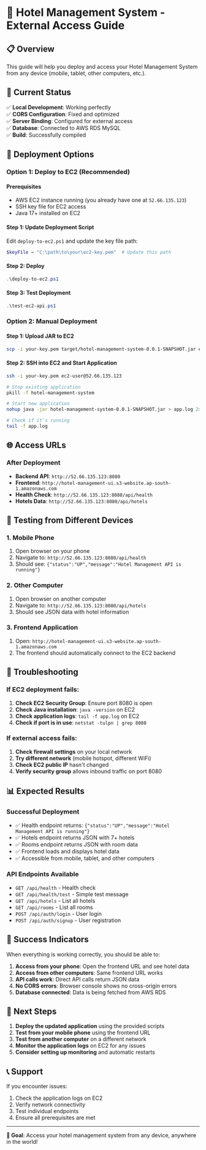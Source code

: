 # 🚀 Hotel Management System - External Access Guide

## 📋 Overview
This guide will help you deploy and access your Hotel Management System from any device (mobile, tablet, other computers, etc.).

## 🎯 Current Status
✅ **Local Development**: Working perfectly  
✅ **CORS Configuration**: Fixed and optimized  
✅ **Server Binding**: Configured for external access  
✅ **Database**: Connected to AWS RDS MySQL  
✅ **Build**: Successfully compiled  

## 🚀 Deployment Options

### Option 1: Deploy to EC2 (Recommended)

#### Prerequisites
- AWS EC2 instance running (you already have one at `52.66.135.123`)
- SSH key file for EC2 access
- Java 17+ installed on EC2

#### Step 1: Update Deployment Script
Edit `deploy-to-ec2.ps1` and update the key file path:
```powershell
$keyFile = "C:\path\to\your\ec2-key.pem"  # Update this path
```

#### Step 2: Deploy
```powershell
.\deploy-to-ec2.ps1
```

#### Step 3: Test Deployment
```powershell
.\test-ec2-api.ps1
```

### Option 2: Manual Deployment

#### Step 1: Upload JAR to EC2
```bash
scp -i your-key.pem target/hotel-management-system-0.0.1-SNAPSHOT.jar ec2-user@52.66.135.123:/home/ec2-user/
```

#### Step 2: SSH into EC2 and Start Application
```bash
ssh -i your-key.pem ec2-user@52.66.135.123

# Stop existing application
pkill -f hotel-management-system

# Start new application
nohup java -jar hotel-management-system-0.0.1-SNAPSHOT.jar > app.log 2>&1 &

# Check if it's running
tail -f app.log
```

## 🌐 Access URLs

### After Deployment
- **Backend API**: `http://52.66.135.123:8080`
- **Frontend**: `http://hotel-management-ui.s3-website.ap-south-1.amazonaws.com`
- **Health Check**: `http://52.66.135.123:8080/api/health`
- **Hotels Data**: `http://52.66.135.123:8080/api/hotels`

## 📱 Testing from Different Devices

### 1. Mobile Phone
1. Open browser on your phone
2. Navigate to: `http://52.66.135.123:8080/api/health`
3. Should see: `{"status":"UP","message":"Hotel Management API is running"}`

### 2. Other Computer
1. Open browser on another computer
2. Navigate to: `http://52.66.135.123:8080/api/hotels`
3. Should see JSON data with hotel information

### 3. Frontend Application
1. Open: `http://hotel-management-ui.s3-website.ap-south-1.amazonaws.com`
2. The frontend should automatically connect to the EC2 backend

## 🔧 Troubleshooting

### If EC2 deployment fails:
1. **Check EC2 Security Group**: Ensure port 8080 is open
2. **Check Java installation**: `java -version` on EC2
3. **Check application logs**: `tail -f app.log` on EC2
4. **Check if port is in use**: `netstat -tulpn | grep 8080`

### If external access fails:
1. **Check firewall settings** on your local network
2. **Try different network** (mobile hotspot, different WiFi)
3. **Check EC2 public IP** hasn't changed
4. **Verify security group** allows inbound traffic on port 8080

## 📊 Expected Results

### Successful Deployment
- ✅ Health endpoint returns: `{"status":"UP","message":"Hotel Management API is running"}`
- ✅ Hotels endpoint returns JSON with 7+ hotels
- ✅ Rooms endpoint returns JSON with room data
- ✅ Frontend loads and displays hotel data
- ✅ Accessible from mobile, tablet, and other computers

### API Endpoints Available
- `GET /api/health` - Health check
- `GET /api/health/test` - Simple test message
- `GET /api/hotels` - List all hotels
- `GET /api/rooms` - List all rooms
- `POST /api/auth/login` - User login
- `POST /api/auth/signup` - User registration

## 🎉 Success Indicators

When everything is working correctly, you should be able to:
1. **Access from your phone**: Open the frontend URL and see hotel data
2. **Access from other computers**: Same frontend URL works
3. **API calls work**: Direct API calls return JSON data
4. **No CORS errors**: Browser console shows no cross-origin errors
5. **Database connected**: Data is being fetched from AWS RDS

## 🔄 Next Steps

1. **Deploy the updated application** using the provided scripts
2. **Test from your mobile phone** using the frontend URL
3. **Test from another computer** on a different network
4. **Monitor the application logs** on EC2 for any issues
5. **Consider setting up monitoring** and automatic restarts

## 📞 Support

If you encounter issues:
1. Check the application logs on EC2
2. Verify network connectivity
3. Test individual endpoints
4. Ensure all prerequisites are met

---

**🎯 Goal**: Access your hotel management system from any device, anywhere in the world! 
